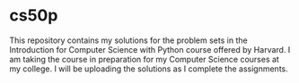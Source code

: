 # cs50p
This repository contains my solutions for the problem sets in the Introduction for Computer Science with Python course offered by Harvard. I am taking the course in preparation for my Computer Science courses at my college. I will be uploading the solutions as I complete the assignments.
